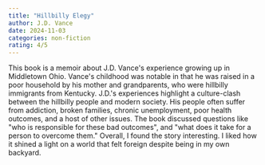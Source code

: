 ```yaml
---
title: "Hillbilly Elegy"
author: J.D. Vance
date: 2024-11-03
categories: non-fiction
rating: 4/5
---
```


This book is a memoir about J.D. Vance's experience growing up in Middletown Ohio. Vance's childhood was notable in that he was raised in a poor household by his mother and grandparents, who were hillbilly immigrants from Kentucky. J.D.'s experiences highlight a culture-clash between the hillbilly people and modern society. His people often suffer from addiction, broken families, chronic unemployment, poor health outcomes, and a host of other issues. The book discussed questions like "who is responsible for these bad outcomes", and "what does it take for a person to overcome them." Overall, I found the story interesting. I liked how it shined a light on a world that felt foreign despite being in my own backyard.
